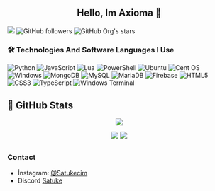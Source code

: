<h2 align="center">Hello, Im Axioma 👋</h2>
</p>

![](https://komarev.com/ghpvc/?username=TheAxioma)
![GitHub followers](https://img.shields.io/github/followers/TheAxioma?style=social)
![GitHub Org's stars](https://img.shields.io/github/stars/TheAxioma?style=social)

### 🛠 Technologies And Software Languages I Use

![Python](https://img.shields.io/badge/python-3670A0?style=for-the-badge&logo=python&logoColor=ffdd54)
![JavaScript](https://img.shields.io/badge/javascript-%23323330.svg?style=for-the-badge&logo=javascript&logoColor=%23F7DF1E)
![Lua](https://img.shields.io/badge/lua-%232C2D72.svg?style=for-the-badge&logo=lua&logoColor=white)
![PowerShell](https://img.shields.io/badge/PowerShell-%235391FE.svg?style=for-the-badge&logo=powershell&logoColor=white)
![Ubuntu](https://img.shields.io/badge/Ubuntu-E95420?style=for-the-badge&logo=ubuntu&logoColor=white)
![Cent OS](https://img.shields.io/badge/cent%20os-002260?style=for-the-badge&logo=centos&logoColor=F0F0F0)
![Windows](https://img.shields.io/badge/Windows-0078D6?style=for-the-badge&logo=windows&logoColor=white)
![MongoDB](https://img.shields.io/badge/MongoDB-%234ea94b.svg?style=for-the-badge&logo=mongodb&logoColor=white)
![MySQL](https://img.shields.io/badge/mysql-%2300f.svg?style=for-the-badge&logo=mysql&logoColor=white)
![MariaDB](https://img.shields.io/badge/MariaDB-003545?style=for-the-badge&logo=mariadb&logoColor=white)
![Firebase](https://img.shields.io/badge/Firebase-039BE5?style=for-the-badge&logo=Firebase&logoColor=white)
![HTML5](https://img.shields.io/badge/html5-%23E34F26.svg?style=for-the-badge&logo=html5&logoColor=white)
![CSS3](https://img.shields.io/badge/css3-%231572B6.svg?style=for-the-badge&logo=css3&logoColor=white)
![TypeScript](https://img.shields.io/badge/typescript-%23007ACC.svg?style=for-the-badge&logo=typescript&logoColor=white)
![Windows Terminal](https://img.shields.io/badge/Windows%20Terminalt-%234D4D4D.svg?style=for-the-badge&logo=windows-terminal&logoColor=white)


## 🍷 GitHub Stats
<p align = 'center'>
    <img src='https://github-readme-streak-stats.herokuapp.com/?user=TheAxioma&theme=omni&hide_border=true'>
</p>

<p align = 'center'>
    <img src='https://github-readme-stats.vercel.app/api?username=TheAxioma&count_private=true&include_all_commits=true&show_icons=true&theme=omni&hide_border=true&line_height=27'/>
    <img src='https://github-readme-stats.vercel.app/api/top-langs/?username=TheAxioma&show_icons=true&hide=php,html,typescript,css,markdown,python&theme=omni&line_height=27&hide_border=true'/>
</p>

<h2 align="center"></h2>
</p>

### Contact
- İnstagram: [@Satukecim](https://instagram.com/axiomacim)
- Discord [Satuke](https://discord.com/users/418081929980674070)
